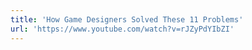 ```yaml
---
title: 'How Game Designers Solved These 11 Problems'
url: 'https://www.youtube.com/watch?v=rJZyPdYIbZI'
---
```

